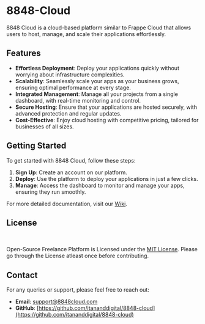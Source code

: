 # 8848-Cloud

8848 Cloud is a cloud-based platform similar to Frappe Cloud that allows users to host, manage, and scale their applications effortlessly. 

## Features

- **Effortless Deployment**: Deploy your applications quickly without worrying about infrastructure complexities.
- **Scalability**: Seamlessly scale your apps as your business grows, ensuring optimal performance at every stage.
- **Integrated Management**: Manage all your projects from a single dashboard, with real-time monitoring and control.
- **Secure Hosting**: Ensure that your applications are hosted securely, with advanced protection and regular updates.
- **Cost-Effective**: Enjoy cloud hosting with competitive pricing, tailored for businesses of all sizes.

## Getting Started

To get started with 8848 Cloud, follow these steps:

1. **Sign Up**: Create an account on our platform.
2. **Deploy**: Use the platform to deploy your applications in just a few clicks.
3. **Manage**: Access the dashboard to monitor and manage your apps, ensuring they run smoothly.

For more detailed documentation, visit our [Wiki](https://github.com/itananddigital/8848-cloud).

## License

<br>


Open-Source Freelance Platform is Licensed under the <a href="./LICENSE">MIT License</a>. Please go through the License atleast once before contributing.

## Contact

For any queries or support, please feel free to reach out:

- **Email**: support@8848cloud.com
- **GitHub**: [https://github.com/itananddigital/8848-cloud](https://github.com/itananddigital/8848-cloud)

